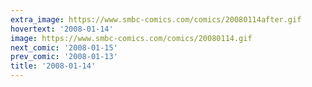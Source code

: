 ```yaml
---
extra_image: https://www.smbc-comics.com/comics/20080114after.gif
hovertext: '2008-01-14'
image: https://www.smbc-comics.com/comics/20080114.gif
next_comic: '2008-01-15'
prev_comic: '2008-01-13'
title: '2008-01-14'
---
```


